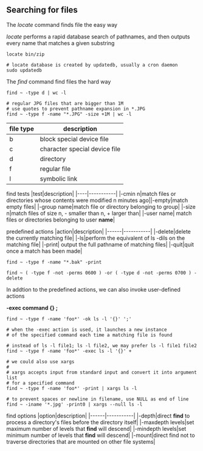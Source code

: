 ## Searching for files

The *locate* command finds file the easy way

*locate* performs a rapid database search of pathnames,
and then outputs every name that matches a given substring

```shell
locate bin/zip

# locate database is created by updatedb, usually a cron daemon
sudo updatedb
```

The *find* command find files the hard way
```shell
find ~ -type d | wc -l

# regular JPG files that are bigger than 1M
# use quotes to prevent pathname expansion in *.JPG
find ~ -type f -name "*.JPG" -size +1M | wc -l
```

|file type|description|
|---------|-----------|
|b|block special device file |
|c|character special device file|
|d|directory|
|f|regular file|
|l|symbolic link|


find tests
|test|description|
|----|-----------|
|-cmin n|match files or directories whose contents  were modified n minutes ago||-empty|match empty files|
|-group name|match file or directory belonging to group|
|-size n|match files of size n, - smaller than n, + larger than|
|-user name| match files or directories belonging to user **name**|

predefined actions
|action|description|
|------|-----------|
|-delete|delete the currently matching file|
|-ls|perform the equivalent of ls -dils on the matching file|
|-print| output the full pathname of matching files|
|-quit|quit once a match has been made|

```shell
find ~ -type f -name "*.bak" -print

find ~ ( -type f -not -perms 0600 ) -or ( -type d -not -perms 0700 ) -delete
```

In addtion to the predefined actions, we can also invoke user-defined actions

**-exec command {} ;**

```shell
find ~ -type f -name 'foo*' -ok ls -l '{}' ';'

# when the -exec action is used, it launches a new instance
# of the specified command each time a matching file is found

# instead of ls -l file1; ls -l file2, we may prefer ls -l file1 file2
find ~ -type f -name 'foo*' -exec ls -l '{}' +

# we could also use xargs
#
# xargs accepts input from standard input and convert it into argument list 
# for a specified command
find ~ -type f -name 'foo*' -print | xargs ls -l

# to prevent spaces or newline in filename, use NULL as end of line
find ~ -iname '*.jpg' -print0 | xargs --null ls -l
```

find options
|option|description|
|------|-----------|
|-depth|direct **find** to process a directory's files before the directory itself|
|-maxdepth levels|set maximum number of levels that **find** will descend|
|-mindepth levels|set minimum number of levels that **find** will descend|
|-mount|direct find not to traverse directories that are mounted on other file systems|

